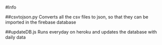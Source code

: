 #Info

##csvtojson.py
Converts all the csv files to json, so that they can be imported in the firebase database

##updateDB.js
Runs everyday on heroku and updates the database with daily data